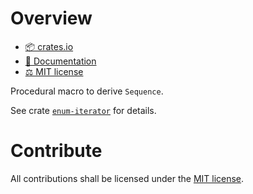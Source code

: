 <!-- cargo-sync-readme start -->

# Overview
- [📦 crates.io](https://crates.io/crates/enum-iterator-derive)
- [📖 Documentation](https://docs.rs/enum-iterator-derive)
- [⚖ MIT license](https://spdx.org/licenses/MIT.html)

Procedural macro to derive `Sequence`.

See crate [`enum-iterator`](https://docs.rs/enum-iterator) for details.

# Contribute
All contributions shall be licensed under the [MIT license](https://spdx.org/licenses/MIT.html).

<!-- cargo-sync-readme end -->
